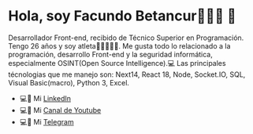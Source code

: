 # Hola, soy Facundo Betancur👨🏻‍💻 👋
Desarrollador Front-end, recibido de Técnico Superior en Programación. Tengo 26 años y soy  atleta💪🏻🏋🏻‍♂️. Me gusta todo lo relacionado a la programación, desarrollo Front-end y la seguridad informática, especialmente OSINT(Open Source Intelligence).💻
Las principales técnologias que me manejo son: Next14, React 18, Node, Socket.IO, SQL, Visual Basic(macro), Python 3, Excel.
- 💻📳 Mi [LinkedIn](https://www.linkedin.com/in/facundo-betancur-33659a124/)
- 💻📳 Mi [Canal de Youtube](https://www.youtube.com/@facundobetancur97/featured)
- 💻📳 Mi [Telegram](https://t.me/redline097)
